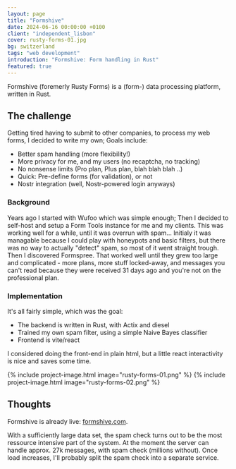 ```yaml
---
layout: page
title: "Formshive"
date: 2024-06-16 00:00:00 +0100
client: "independent_lisbon"
cover: rusty-forms-01.jpg
bg: switzerland
tags: "web development"
introduction: "Formshive: Form handling in Rust"
featured: true
---
```


Formshive (foremerly Rusty Forms) is a (form-) data processing platform, written in Rust.

## The challenge

Getting tired having to submit to other companies, to process my web forms, I decided to write my own; Goals include:

- Better spam handling (more flexibility!)
- More privacy for me, and my users (no recaptcha, no tracking)
- No nonsense limits (Pro plan, Plus plan, blah blah blah ..)
- Quick: Pre-define forms (for validation), or not
- Nostr integration (well, Nostr-powered login anyways)

### Background

Years ago I started with Wufoo which was simple enough; Then I decided to self-host and setup a Form Tools instance for me and my clients. This was working well for a while, until it was overrun with spam... Initialy it was managable because I could play with honeypots and basic filters, but there was no way to actually "detect" spam, so most of it went straight trough.
Then I discovered Formspree. That worked well until they grew too large and complicated - more plans, more stuff locked-away, and messages you can't read because they were received 31 days ago and you're not on the professional plan.

### Implementation

It's all fairly simple, which was the goal:

- The backend is written in Rust, with Actix and diesel
- Trained my own spam filter, using a simple Naive Bayes classifier
- Frontend is vite/react

I considered doing the front-end in plain html, but a little react interactivity is nice and saves some time.

{% include project-image.html image="rusty-forms-01.png" %}
{% include project-image.html image="rusty-forms-02.png" %}

## Thoughts

Formshive is already live: [formshive.com](https://formshive.com/).

With a sufficiently large data set, the spam check turns out to be the most ressource intensive part of the system. At the moment the server can handle approx. 27k messages, with spam check (millions without). Once load increases, I'll probably split the spam check into a separate service.